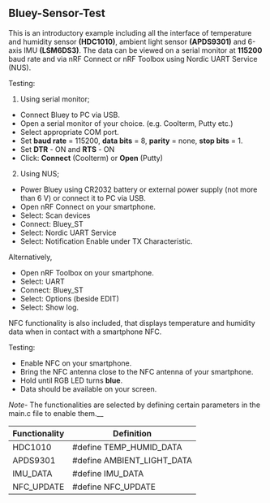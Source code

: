 ## Bluey-Sensor-Test

This is an introductory example including all the interface of temperature and humidity sensor **(HDC1010)**, ambient light sensor **(APDS9301)** and 6-axis IMU **(LSM6DS3)**. The data can be viewed on a serial monitor at **115200** baud rate and via nRF Connect or nRF Toolbox using Nordic UART Service (NUS).

Testing:

1. Using serial monitor;

  * Connect Bluey to PC via USB.
  * Open a serial monitor of your choice. (e.g. Coolterm, Putty etc.)
  * Select appropriate COM port.
  * Set __baud rate__ = 115200, __data bits__ = 8, __parity__ = none, __stop bits__ = 1.
  * Set __DTR__ - ON and __RTS__ - ON
  * Click: **Connect** (Coolterm) or **Open** (Putty)

2. Using NUS;

  * Power Bluey using CR2032 battery or external power supply (not more than 6 V) or connect it to PC via USB.
  * Open nRF Connect on your smartphone.
  * Select: Scan devices
  * Connect: Bluey_ST
  * Select: Nordic UART Service
  * Select: Notification Enable under TX Characteristic.

Alternatively,

  * Open nRF Toolbox on your smartphone.
  * Select: UART
  * Connect: Bluey_ST
  * Select: Options (beside EDIT)
  * Select: Show log.

NFC functionality is also included, that displays temperature and humidity data when in contact with a smartphone NFC.

Testing:

  * Enable NFC on your smartphone.
  * Bring the NFC antenna close to the NFC antenna of your smartphone.
  * Hold until RGB LED turns **blue**.
  * Data should be available on your screen.

*Note-* The functionalities are selected by defining certain parameters in the main.c file to enable them.__

|Functionality   |         Definition|
--------------- | ------------------
|HDC1010         |         #define TEMP_HUMID_DATA|
|APDS9301        |         #define AMBIENT_LIGHT_DATA|
|IMU_DATA        |         #define IMU_DATA|
|NFC_UPDATE      |         #define NFC_UPDATE|
